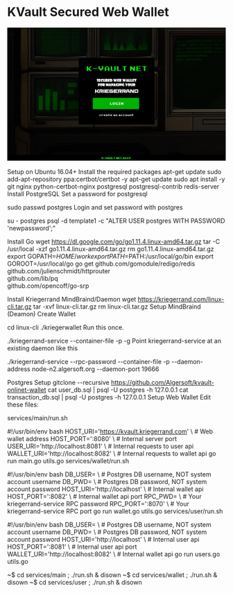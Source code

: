 # KVault Secured Web Wallet

![screenshot](/docs/screenshot-kvault-login.png)

Setup on Ubuntu 16.04+
Install the required packages
apt-get update
sudo add-apt-repository ppa:certbot/certbot -y
apt-get update
sudo apt install -y git nginx python-certbot-nginx postgresql postgresql-contrib redis-server	
Install PostgreSQL
Set a password for postgresql

sudo passwd postgres
Login and set password with postgres

su - postgres
psql -d template1 -c "ALTER USER postgres WITH PASSWORD 'newpassword';"

Install Go
wget https://dl.google.com/go/go1.11.4.linux-amd64.tar.gz
tar -C /usr/local -xzf go1.11.4.linux-amd64.tar.gz
rm go1.11.4.linux-amd64.tar.gz
export GOPATH=$HOME/work
export PATH=$PATH:/usr/local/go/bin
export GOROOT=/usr/local/go
go get github.com/gomodule/redigo/redis \
	github.com/julienschmidt/httprouter \
	github.com/lib/pq \
	github.com/opencoff/go-srp
	
Install Kriegerrand MindBraind/Daemon
wget https://kriegerrand.com/linux-cli.tar.gz
tar -xvf linux-cli.tar.gz
rm linux-cli.tar.gz
Setup MindBraind (Deamon)
Create Wallet

cd linux-cli
./kriegerwallet
Run this once.

./kriegerrand-service --container-file <container name> -p <password> -g
Point kriegerrand-service at an existing daemon like this

./kriegerrand-service --rpc-password <rpc password> --container-file <container name> -p <container password> --daemon-address node-n2.algersoft.org --daemon-port 19666

Postgres Setup
gitclone --recursive https://github.com/Algersoft/kvault-onlinet-wallet
cat user_db.sql | psql -U postgres -h 127.0.0.1
cat transaction_db.sql | psql -U postgres -h 127.0.0.1
Setup Web Wallet
Edit these files:

services/main/run.sh

#!/usr/bin/env bash
HOST_URI='https://kvault.kriegerrand.com' \ # Web wallet address
HOST_PORT=':8080' \ # Internal server port
USER_URI='http://localhost:8081' \ # Internal requests to user api
WALLET_URI='http://localhost:8082' \ # Internal requests to wallet api
go run main.go utils.go
services/wallet/run.sh

#!/usr/bin/env bash
DB_USER=<postgres username> \ # Postgres DB username, NOT system account username
DB_PWD=<postgres password> \ # Postgres DB password, NOT system account password
HOST_URI='http://localhost' \ # Internal wallet api
HOST_PORT=':8082' \ # Internal wallet api port
RPC_PWD=<kriegerrand-service RPC password>  \ # Your kriegerrand-service RPC password
RPC_PORT=':8070' \ # Your kriegerrand-service RPC port
go run wallet.go utils.go
services/user/run.sh

#!/usr/bin/env bash
DB_USER=<postgres username> \ # Postgres DB username, NOT system account username
DB_PWD=<postgres password> \ # Postgres DB password, NOT system account password
HOST_URI='http://localhost' \ # Internal user api
HOST_PORT=':8081' \ # Internal user api port
WALLET_URI='http://localhost:8082' \ # Internal wallet api
go run users.go utils.go

~$ cd services/main ; ./run.sh & disown
~$ cd services/wallet ; ./run.sh & disown
~$ cd services/user ; ./run.sh & disown
